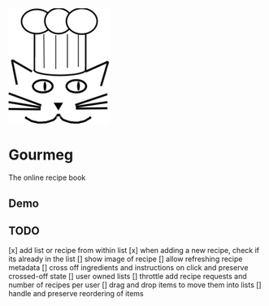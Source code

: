 <img src="./public/assets/cat_chef.svg" alt="cat logo" width="200"/>

# Gourmeg
The online recipe book

## Demo

## TODO
[x] add list or recipe from within list
[x] when adding a new recipe, check if its already in the list
[] show image of recipe
[] allow refreshing recipe metadata
[] cross off ingredients and instructions on click and preserve crossed-off state
[] user owned lists
[] throttle add recipe requests and number of recipes per user
[] drag and drop items to move them into lists
[] handle and preserve reordering of items
